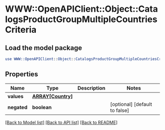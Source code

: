 # WWW::OpenAPIClient::Object::CatalogsProductGroupMultipleCountriesCriteria

## Load the model package
```perl
use WWW::OpenAPIClient::Object::CatalogsProductGroupMultipleCountriesCriteria;
```

## Properties
Name | Type | Description | Notes
------------ | ------------- | ------------- | -------------
**values** | [**ARRAY[Country]**](Country.md) |  | 
**negated** | **boolean** |  | [optional] [default to false]

[[Back to Model list]](../README.md#documentation-for-models) [[Back to API list]](../README.md#documentation-for-api-endpoints) [[Back to README]](../README.md)


